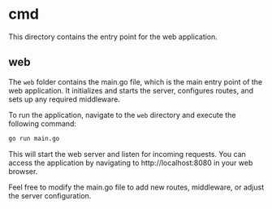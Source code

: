 # cmd

This directory contains the entry point for the web application.

## web

The `web` folder contains the main.go file, which is the main entry point of the web application. It initializes and starts the server, configures routes, and sets up any required middleware.

To run the application, navigate to the `web` directory and execute the following command:

```bash
go run main.go
```

This will start the web server and listen for incoming requests. You can access the application by navigating to http://localhost:8080 in your web browser.

Feel free to modify the main.go file to add new routes, middleware, or adjust the server configuration.